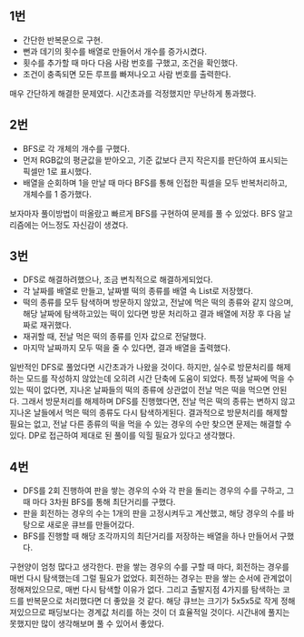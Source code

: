 ## 1번
- 간단한 반복문으로 구현.
- 뻔과 데기의 횟수를 배열로 만들어서 개수를 증가시켰다.
- 횟수를 추가할 때 마다 다음 사람 번호를 구했고, 조건을 확인했다.
- 조건이 충족되면 모든 루프를 빠져나오고 사람 번호를 출력한다.

매우 간단하게 해결한 문제였다.
시간초과를 걱정했지만 무난하게 통과했다.

## 2번
- BFS로 각 개체의 개수를 구했다.
- 먼저 RGB값의 평균값을 받아오고, 기준 값보다 큰지 작은지를 판단하여 표시되는 픽셀만 1로 표시했다.
- 배열을 순회하며 1을 만날 때 마다 BFS를 통해 인접한 픽셀을 모두 반복처리하고, 개체수를 1 증가했다.

보자마자 풀이방법이 떠올랐고 빠르게 BFS를 구현하여 문제를 풀 수 있었다.
BFS 알고리즘에는 어느정도 자신감이 생겼다.

## 3번
- DFS로 해결하려했으나, 조금 변칙적으로 해결하게되었다.
- 각 날짜를 배열로 만들고, 날짜별 떡의 종류를 배열 속 List로 저장했다.
- 떡의 종류를 모두 탐색하며 방문하지 않았고, 전날에 먹은 떡의 종류와 같지 않으며, 해당 날짜에 탐색하고있는 떡이 있다면 방문 처리하고 결과 배열에 저장 후 다음 날짜로 재귀했다.
- 재귀할 때, 전날 먹은 떡의 종류를 인자 값으로 전달했다.
- 마지막 날짜까지 모두 떡을 줄 수 있다면, 결과 배열을 출력했다.

일반적인 DFS로 풀었다면 시간초과가 나왔을 것이다.
하지만, 실수로 방문처리를 해제하는 모드를 작성하지 않았는데 오히려 시간 단축에 도움이 되었다.
특정 날짜에 먹을 수 있는 떡이 없다면, 지나온 날짜들의 떡의 종류에 상관없이 전날 먹은 떡을 먹으면 안된다.
그래서 방문처리를 해제하며 DFS를 진행했다면, 전날 먹은 떡의 종류는 변하지 않고 지나온 날들에서 먹은 떡의 종류도 다시 탐색하게된다.
결과적으로 방문처리를 해제할 필요는 없고, 전날 다른 종류의 떡을 먹을 수 있는 경우의 수만 찾으면 문제는 해결할 수 있다.
DP로 접근하여 제대로 된 풀이를 익힐 필요가 있다고 생각했다.

## 4번
- DFS를 2회 진행하여 판을 쌓는 경우의 수와 각 판을 돌리는 경우의 수를 구하고, 그 때 마다 3차원 BFS를 통해 최단거리를 구했다.
- 판을 회전하는 경우의 수는 1개의 판을 고정시켜두고 계산했고, 해당 경우의 수를 바탕으로 새로운 큐브를 만들어갔다.
- BFS를 진행할 때 해당 조각까지의 최단거리를 저장하는 배열을 하나 만들어서 구했다.

구현양이 엄청 많다고 생각한다.
판을 쌓는 경우의 수를 구할 때 마다, 회전하는 경우를 매번 다시 탐색했는데 그럴 필요가 없었다.
회전하는 경우는 판을 쌓는 순서에 관계없이 정해져있으므로, 매번 다시 탐색할 이유가 없다.
그리고 출발지점 4가지를 탐색하는 코드를 반복문으로 처리했다면 더 좋았을 것 같다.
해당 큐브는 크기가 5x5x5로 작게 정해져있으므로 패딩보다는 경계값 처리를 하는 것이 더 효율적일 것이다.
시간내에 풀지는 못했지만 많이 생각해보며 풀 수 있어서 좋았다.
